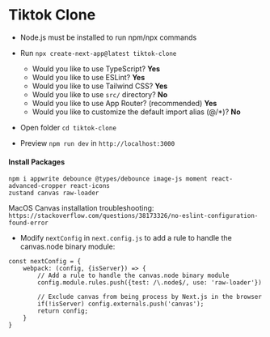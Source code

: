 # Tiktok Clone
- Node.js must be installed to run npm/npx commands
- Run ```npx create-next-app@latest tiktok-clone```
  - Would you like to use TypeScript? **Yes**
  - Would you like to use ESLint? **Yes**
  - Would you like to use Tailwind CSS? **Yes**
  - Would you like to use `src/` directory? **No**
  - Would you like to use App Router? (recommended) **Yes**
  - Would you like to customize the default import alias (@/*)? **No**

- Open folder `cd tiktok-clone`
- Preview `npm run dev` in `http://localhost:3000`

#### Install Packages
```
npm i appwrite debounce @types/debounce image-js moment react-advanced-cropper react-icons 
zustand canvas raw-loader
```
MacOS Canvas installation troubleshooting:
```https://stackoverflow.com/questions/38173326/no-eslint-configuration-found-error```

- Modify `nextConfig` in `next.config.js` to add a rule to handle the canvas.node binary module:
```
const nextConfig = {
    webpack: (config, {isServer}) => {
        // Add a rule to handle the canvas.node binary module
        config.module.rules.push({test: /\.node$/, use: 'raw-loader'})

        // Exclude canvas from being process by Next.js in the browser
        if(!isServer) config.externals.push('canvas');
        return config;
    }
}
```
